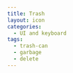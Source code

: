 ```yaml
---
title: Trash
layout: icon
categories:
  - UI and keyboard
tags:
  - trash-can
  - garbage
  - delete
---
```

